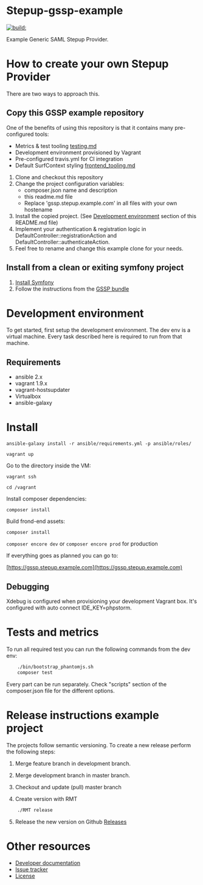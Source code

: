 Stepup-gssp-example
===================

<a href="#">
    <img src="https://travis-ci.org/OpenConext/Stepup-gssp-bundle.svg?branch=master" alt="build:">
</a></br>

Example Generic SAML Stepup Provider.

How to create your own Stepup Provider
======================================

There are two ways to approach this. 

Copy this GSSP example repository
---------------------------------

One of the benefits of using this repository is that it contains many pre-configured tools:

* Metrics & test tooling [testing.md](./docs/testing.md)
* Development environment provisioned by Vagrant 
* Pre-configured travis.yml for CI integration
* Default SurfContext styling [frontend_tooling.md](./docs/frontend_tooling.md)

1) Clone and checkout this repository
2) Change the project configuration variables:
    * composer.json name and description
    * this readme.md file
    * Replace 'gssp.stepup.example.com' in all files with your own hostename
3) Install the copied project. (See [Development environment](#) section of this README.md file)
4) Implement your authentication & registration logic in DefaultController::registrationAction and DefaultController::authenticateAction. 
5) Feel free to rename and change this example clone for your needs.

Install from a clean or exiting symfony project
------------------------------------

1) [Install Symfony](http://symfony.com/doc/current/setup.html) 
2) Follow the instructions from the [GSSP bundle](https://github.com/OpenConext/Stepup-gssp-bundle)

Development environment
======================

To get started, first setup the development environment. The dev env is a virtual machine. Every task described here is required to run
from that machine.  

Requirements
-------------------
- ansible 2.x
- vagrant 1.9.x
- vagrant-hostsupdater
- Virtualbox
- ansible-galaxy

Install
=======

``` ansible-galaxy install -r ansible/requirements.yml -p ansible/roles/ ```

``` vagrant up ```

Go to the directory inside the VM:

``` vagrant ssh ```

``` cd /vagrant ```

Install composer dependencies:

``` composer install ```

Build frond-end assets:

``` composer install ```

``` composer encore dev ``` or ``` composer encore prod ``` for production 

If everything goes as planned you can go to:

[https://gssp.stepup.example.com](https://gssp.stepup.example.com)

Debugging
---------

Xdebug is configured when provisioning your development Vagrant box. 
It's configured with auto connect IDE_KEY=phpstorm.

Tests and metrics
======================

To run all required test you can run the following commands from the dev env:

```bash 
    ./bin/bootstrap_phantomjs.sh
    composer test 
```

Every part can be run separately. Check "scripts" section of the composer.json file for the different options.

Release instructions example project
====================================

The projects follow semantic versioning. To create a new release perform the following steps:

1. Merge feature branch in development branch.

2. Merge development branch in master branch.

3. Checkout and update (pull) master branch

4. Create version with RMT

```bash 
    ./RMT release
```

5. Release the new version on Github [Releases](https://github.com/OpenConext/Stepup-gssp-example/releases)

Other resources
======================

 - [Developer documentation](docs/index.md)
 - [Issue tracker](https://www.pivotaltracker.com/n/projects/1163646)
 - [License](LICENSE)

